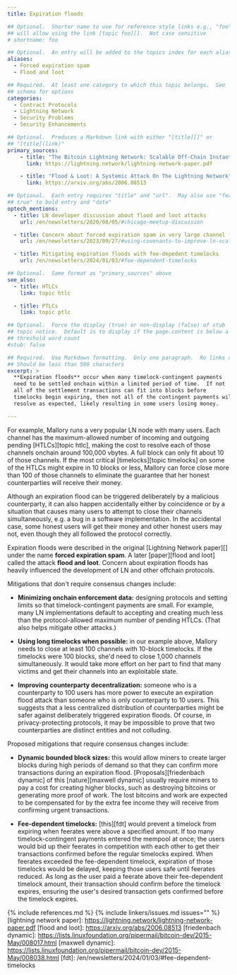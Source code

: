 ```yaml
---
title: Expiration floods

## Optional.  Shorter name to use for reference style links e.g., "foo"
## will allow using the link [topic foo][].  Not case sensitive
# shortname: foo

## Optional.  An entry will be added to the topics index for each alias
aliases:
  - Forced expiration spam
  - Flood and loot

## Required.  At least one category to which this topic belongs.  See
## schema for options
categories:
  - Contract Protocols
  - Lightning Network
  - Security Problems
  - Security Enhancements

## Optional.  Produces a Markdown link with either "[title][]" or
## "[title](link)"
primary_sources:
    - title: "The Bitcoin Lightning Network: Scalable Off-Chain Instant Payments"
      link: https://lightning.network/lightning-network-paper.pdf

    - title: "Flood & Loot: A Systemic Attack On The Lightning Network"
      link: https://arxiv.org/abs/2006.08513

## Optional.  Each entry requires "title" and "url".  May also use "feature:
## true" to bold entry and "date"
optech_mentions:
  - title: LN developer discussion about flood and loot attacks
    url: /en/newsletters/2020/08/05/#chicago-meetup-discussion

  - title: Concern about forced expiration spam in very large channel factories
    url: /en/newsletters/2023/09/27/#using-covenants-to-improve-ln-scalability

  - title: Mitigating expiration floods with fee-depedent timelocks
    url: /en/newsletters/2024/01/03/#fee-dependent-timelocks

## Optional.  Same format as "primary_sources" above
see_also:
  - title: HTLCs
    link: topic htlc

  - title: PTLCs
    link: topic ptlc

## Optional.  Force the display (true) or non-display (false) of stub
## topic notice.  Default is to display if the page.content is below a
## threshold word count
#stub: false

## Required.  Use Markdown formatting.  Only one paragraph.  No links allowed.
## Should be less than 500 characters
excerpt: >
  **Expiration floods** occur when many timelock-contingent payments
  need to be settled onchain within a limited period of time.  If not
  all of the settlement transactions can fit into blocks before
  timelocks begin expiring, then not all of the contingent payments will
  resolve as expected, likely resulting in some users losing money.

---
```

For example, Mallory runs a very popular LN node with many users.  Each
channel has the maximum-allowed number of incoming and outgoing pending
[HTLCs][topic htlc], making the cost to resolve each of those channels
onchain around 100,000 vbytes.  A full block can only fit about 10 of
those channels.  If the most critical [timelocks][topic timelocks] on
some of the HTLCs might expire in 10 blocks or less, Mallory can force
close more than 100 of those channels to eliminate the guarantee that
her honest counterparties will receive their money.

Although an expiration flood can be triggered deliberately by a
malicious counterparty, it can also happen accidentally either by
coincidence or by a situation that causes many users to attempt to close
their channels simultaneously, e.g. a bug in a software implementation.
In the accidental case, some honest users will get their money and other
honest users may not, even though they all followed the protocol
correctly.

Expiration floods were described in the original [Lightning Network
paper][] under the name **forced expiration spam**.  A later
[paper][flood and loot] called the attack **flood and loot**.  Concern
about expiration floods has heavily influenced the development of LN and
other offchain protocols.

Mitigations that don't require consensus changes include:

- **Minimizing onchain enforcement data:** designing protocols and
  setting limits so that timelock-contingent payments are small.  For
  example, many LN implementations default to accepting and creating
  much less than the protocol-allowed maximum number of pending HTLCs.
  (That also helps mitigate other attacks.)

- **Using long timelocks when possible:** in our example above, Mallory
  needs to close at least 100 channels with 10-block timelocks.  If the
  timelocks were 100 blocks, she'd need to close 1,000 channels
  simultaneously.  It would take more effort on her part to find that
  many victims and get their channels into an exploitable state.

- **Improving counterparty decentralization:** someone who is a
  counterparty to 100 users has more power to execute an expiration
  flood attack than someone who is only counterparty to 10 users.
  This suggests that a less centralized distribution of counterparties
  might be safer against deliberately triggered expiration floods.
  Of course, in privacy-protecting protocols, it may be impossible to
  prove that two counterparties are distinct entities and not colluding.

Proposed mitigations that require consensus changes include:

- **Dynamic bounded block sizes:** this would allow miners to create larger
  blocks during high periods of demand so that they can confirm more
  transactions during an expiration flood.  [Proposals][friedenbach
  dynamic] of this [nature][maxwell dynamic]
  usually require miners to pay a cost for creating higher blocks, such
  as destroying bitcoins or generating more proof of work.  The lost
  bitcoins and work are expected to be compensated for by the extra fee
  income they will receive from confirming urgent transactions.

- **Fee-dependent timelocks:** [this][fdt] would prevent a timelock from
  expiring when feerates were above a specified amount.  If too many
  timelock-contingent payments entered the mempool at once; the users
  would bid up their feerates in competition with each other to get
  their transactions confirmed before the regular timelocks expired.
  When feerates exceeded the fee-dependent timelock, expiration of those
  timelocks would be delayed, keeping those users safe until feerates
  reduced. As long as the user paid a feerate above their fee-dependent
  timelock amount, their transaction should confirm before the timelock
  expires, ensuring the user's desired transaction gets confirmed before
  the timelock expires.

{% include references.md %}
{% include linkers/issues.md issues="" %}
[lightning network paper]: https://lightning.network/lightning-network-paper.pdf
[flood and loot]: https://arxiv.org/abs/2006.08513
[friedenbach dynamic]: https://lists.linuxfoundation.org/pipermail/bitcoin-dev/2015-May/008017.html
[maxwell dynamic]: https://lists.linuxfoundation.org/pipermail/bitcoin-dev/2015-May/008038.html
[fdt]: /en/newsletters/2024/01/03/#fee-dependent-timelocks
